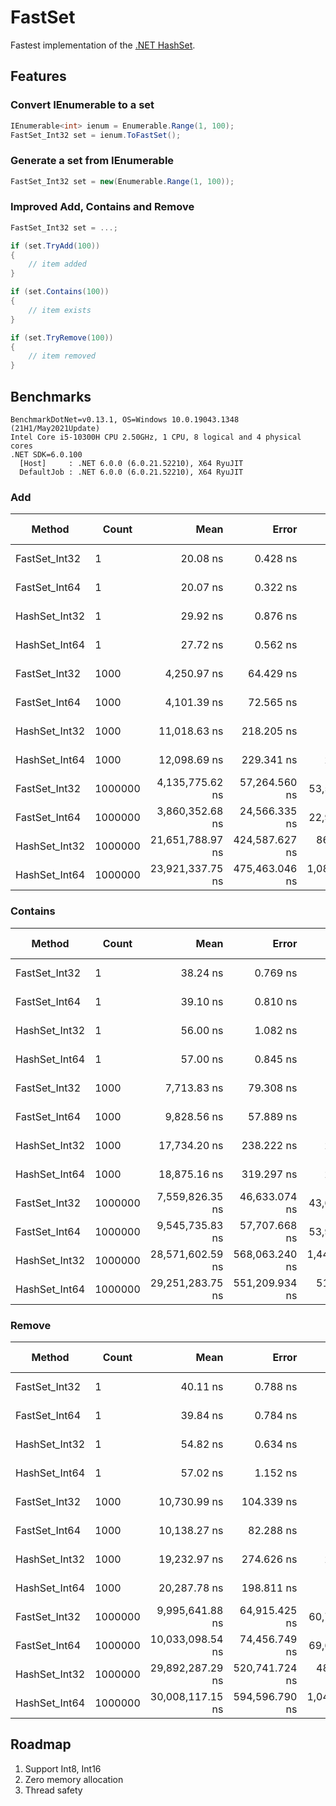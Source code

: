 # FastSet

Fastest implementation of the [.NET HashSet](https://docs.microsoft.com/dotnet/api/system.collections.generic.hashset-1?view=net-6.0).

## Features

### Convert IEnumerable<T> to a set

```csharp
IEnumerable<int> ienum = Enumerable.Range(1, 100);
FastSet_Int32 set = ienum.ToFastSet();
```

### Generate a set from IEnumerable<T>

```csharp
FastSet_Int32 set = new(Enumerable.Range(1, 100));
```

### Improved Add, Contains and Remove

```csharp
FastSet_Int32 set = ...;

if (set.TryAdd(100))
{
    // item added
}

if (set.Contains(100))
{
    // item exists
}

if (set.TryRemove(100))
{
    // item removed
}
```

## Benchmarks

```
BenchmarkDotNet=v0.13.1, OS=Windows 10.0.19043.1348 (21H1/May2021Update)
Intel Core i5-10300H CPU 2.50GHz, 1 CPU, 8 logical and 4 physical cores
.NET SDK=6.0.100
  [Host]     : .NET 6.0.0 (6.0.21.52210), X64 RyuJIT
  DefaultJob : .NET 6.0.0 (6.0.21.52210), X64 RyuJIT
```

### Add

|        Method |   Count |             Mean |          Error |           StdDev |     Gen 0 |     Gen 1 |     Gen 2 |    Allocated | Code Size |
|-------------- |-------- |-----------------:|---------------:|-----------------:|----------:|----------:|----------:|-------------:|----------:|
| FastSet_Int32 |       1 |         20.08 ns |       0.428 ns |         0.440 ns |    0.0229 |         - |         - |         96 B |     236 B |
| FastSet_Int64 |       1 |         20.07 ns |       0.322 ns |         0.269 ns |    0.0249 |         - |         - |        104 B |     266 B |
| HashSet_Int32 |       1 |         29.92 ns |       0.876 ns |         2.556 ns |    0.0401 |         - |         - |        168 B |     718 B |
| HashSet_Int64 |       1 |         27.72 ns |       0.562 ns |         0.731 ns |    0.0421 |         - |         - |        176 B |     775 B |
| FastSet_Int32 |    1000 |      4,250.97 ns |      64.429 ns |        60.267 ns |    0.1678 |         - |         - |        712 B |     236 B |
| FastSet_Int64 |    1000 |      4,101.39 ns |      72.565 ns |        64.327 ns |    0.1602 |         - |         - |        680 B |     266 B |
| HashSet_Int32 |    1000 |     11,018.63 ns |     218.205 ns |       182.211 ns |   13.9771 |         - |         - |     58,664 B |     718 B |
| HashSet_Int64 |    1000 |     12,098.69 ns |     229.341 ns |       214.526 ns |   17.4408 |    2.8992 |         - |     73,152 B |     775 B |
| FastSet_Int32 | 1000000 |  4,135,775.62 ns |  57,264.560 ns |    53,565.305 ns |   39.0625 |   39.0625 |   39.0625 |    262,577 B |     236 B |
| FastSet_Int64 | 1000000 |  3,860,352.68 ns |  24,566.335 ns |    22,979.365 ns |   39.0625 |   39.0625 |   39.0625 |    262,543 B |     266 B |
| HashSet_Int32 | 1000000 | 21,651,788.97 ns | 424,587.627 ns |   867,320.008 ns | 1437.5000 | 1406.2500 | 1406.2500 | 43,111,586 B |     718 B |
| HashSet_Int64 | 1000000 | 23,921,337.75 ns | 475,463.046 ns | 1,082,869.958 ns | 1000.0000 |  968.7500 |  937.5000 | 53,888,875 B |     775 B |

### Contains

|        Method |   Count |             Mean |          Error |           StdDev |     Gen 0 |    Gen 1 |    Gen 2 |    Allocated | Code Size |
|-------------- |-------- |-----------------:|---------------:|-----------------:|----------:|---------:|---------:|-------------:|----------:|
| FastSet_Int32 |       1 |         38.24 ns |       0.769 ns |         1.026 ns |    0.0344 |        - |        - |        144 B |     389 B |
| FastSet_Int64 |       1 |         39.10 ns |       0.810 ns |         0.900 ns |    0.0401 |        - |        - |        168 B |     481 B |
| HashSet_Int32 |       1 |         56.00 ns |       1.082 ns |         1.202 ns |    0.0516 |        - |        - |        216 B |     837 B |
| HashSet_Int64 |       1 |         57.00 ns |       0.845 ns |         0.749 ns |    0.0573 |        - |        - |        240 B |     840 B |
| FastSet_Int32 |    1000 |      7,713.83 ns |      79.308 ns |        74.185 ns |    0.1678 |        - |        - |        760 B |     389 B |
| FastSet_Int64 |    1000 |      9,828.56 ns |      57.889 ns |        51.317 ns |    0.1678 |        - |        - |        744 B |     481 B |
| HashSet_Int32 |    1000 |     17,734.20 ns |     238.222 ns |       222.833 ns |   14.0076 |        - |        - |     58,712 B |     802 B |
| HashSet_Int64 |    1000 |     18,875.16 ns |     319.297 ns |       283.048 ns |   17.4255 |   2.8992 |        - |     73,216 B |     840 B |
| FastSet_Int32 | 1000000 |  7,559,826.35 ns |  46,633.074 ns |    43,620.606 ns |   39.0625 |  39.0625 |  39.0625 |    262,625 B |     389 B |
| FastSet_Int64 | 1000000 |  9,545,735.83 ns |  57,707.668 ns |    53,979.788 ns |   31.2500 |  31.2500 |  31.2500 |    262,611 B |     481 B |
| HashSet_Int32 | 1000000 | 28,571,602.59 ns | 568,063.240 ns | 1,445,902.321 ns | 1000.0000 | 968.7500 | 968.7500 | 43,111,494 B |     802 B |
| HashSet_Int64 | 1000000 | 29,251,283.75 ns | 551,209.934 ns |   515,602.115 ns |  968.7500 | 937.5000 | 906.2500 | 53,888,930 B |     840 B |

### Remove

|        Method |   Count |             Mean |          Error |           StdDev |     Gen 0 |     Gen 1 |     Gen 2 |    Allocated | Code Size |
|-------------- |-------- |-----------------:|---------------:|-----------------:|----------:|----------:|----------:|-------------:|----------:|
| FastSet_Int32 |       1 |         40.11 ns |       0.788 ns |         0.774 ns |    0.0344 |         - |         - |        144 B |     487 B |
| FastSet_Int64 |       1 |         39.84 ns |       0.784 ns |         0.871 ns |    0.0401 |         - |         - |        168 B |     516 B |
| HashSet_Int32 |       1 |         54.82 ns |       0.634 ns |         0.593 ns |    0.0516 |         - |         - |        216 B |     814 B |
| HashSet_Int64 |       1 |         57.02 ns |       1.152 ns |         1.232 ns |    0.0573 |         - |         - |        240 B |     786 B |
| FastSet_Int32 |    1000 |     10,730.99 ns |     104.339 ns |        97.599 ns |    0.1678 |         - |         - |        760 B |     487 B |
| FastSet_Int64 |    1000 |     10,138.27 ns |      82.288 ns |        72.946 ns |    0.1678 |         - |         - |        744 B |     516 B |
| HashSet_Int32 |    1000 |     19,232.97 ns |     274.626 ns |       256.885 ns |   14.0076 |         - |         - |     58,712 B |     779 B |
| HashSet_Int64 |    1000 |     20,287.78 ns |     198.811 ns |       185.968 ns |   17.4255 |    2.8992 |         - |     73,216 B |     786 B |
| FastSet_Int32 | 1000000 |  9,995,641.88 ns |  64,915.425 ns |    60,721.929 ns |   31.2500 |   31.2500 |   31.2500 |    262,626 B |     487 B |
| FastSet_Int64 | 1000000 | 10,033,098.54 ns |  74,456.749 ns |    69,646.889 ns |   31.2500 |   31.2500 |   31.2500 |    262,610 B |     516 B |
| HashSet_Int32 | 1000000 | 29,892,287.29 ns | 520,741.724 ns |   487,102.131 ns | 1250.0000 | 1218.7500 | 1218.7500 | 43,111,575 B |     779 B |
| HashSet_Int64 | 1000000 | 30,008,117.15 ns | 594,596.790 ns | 1,041,388.313 ns | 1000.0000 |  937.5000 |  937.5000 | 53,888,954 B |     786 B |

## Roadmap

1. Support Int8, Int16
2. Zero memory allocation
3. Thread safety
